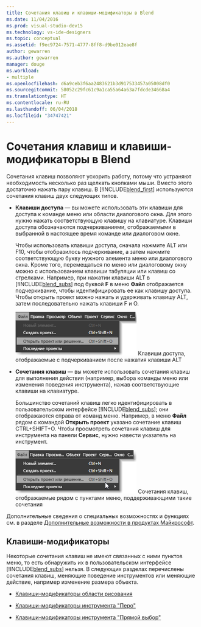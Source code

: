 ```yaml
---
title: Сочетания клавиш и клавиши-модификаторы в Blend
ms.date: 11/04/2016
ms.prod: visual-studio-dev15
ms.technology: vs-ide-designers
ms.topic: conceptual
ms.assetid: f9ec9724-7571-4777-8ff8-d9be012eae8f
author: gewarren
ms.author: gewarren
manager: douge
ms.workload:
- multiple
ms.openlocfilehash: d6a9ceb3f6aa2483621b3d917533457a05008df0
ms.sourcegitcommit: 58052c29fc61c9a1ca55a64a63a7fdcde34668a4
ms.translationtype: HT
ms.contentlocale: ru-RU
ms.lasthandoff: 06/04/2018
ms.locfileid: "34747421"
---
```

# <a name="keyboard-shortcuts-and-modifier-keys-in-blend"></a>Сочетания клавиш и клавиши-модификаторы в Blend
Сочетания клавиш позволяют ускорить работу, потому что устраняют необходимость несколько раз щелкать кнопками мыши. Вместо этого достаточно нажать пару клавиш. В [!INCLUDE[blend_first](../debugger/includes/blend_first_md.md)] используются сочетания клавиш двух следующих типов.

-   **Клавиши доступа** — вы можете использовать эти клавиши для доступа к команде меню или области диалогового окна. Для этого нужно нажать соответствующую клавишу на клавиатуре. Клавиши доступа обозначаются подчеркиваниями, отображаемыми в выбранной в настоящее время команде или диалоговом окне.

     Чтобы использовать клавиши доступа, сначала нажмите ALT или F10, чтобы отобразилось подчеркивание, а затем нажмите соответствующую букву нужного элемента меню или диалогового окна. Кроме того, перемещаться по меню или диалоговому окну можно с использованием клавиши табуляции или клавиш со стрелками. Например, при нажатии клавиши ALT в [!INCLUDE[blend_subs](../debugger/includes/blend_subs_md.md)] под буквой **F** в меню **Файл** отображается подчеркивание, чтобы идентифицировать ее как клавишу доступа. Чтобы открыть проект можно нажать и удерживать клавишу ALT, затем последовательно нажать клавиши F и O.

     ![](../designers/media/441d5d67-48ee-4ba3-9e55-1826167e8d64.png) Клавиши доступа, отображаемые с подчеркиванием после нажатия клавиши ALT

-   **Сочетания клавиш** — вы можете использовать сочетания клавиш для выполнения действия (например, выбора команды меню или изменения поведения инструмента), нажав соответствующие клавиши на клавиатуре.

     Большинство сочетаний клавиш легко идентифицировать в пользовательском интерфейсе [!INCLUDE[blend_subs](../debugger/includes/blend_subs_md.md)]; они отображаются справа от команд меню. Например, в меню **Файл** рядом с командой **Открыть проект** указано сочетание клавиш CTRL+SHIFT+O. Чтобы просмотреть сочетания клавиш для инструмента на панели **Сервис**, нужно навести указатель на инструмент.

     ![](../designers/media/f147fc85-9fc5-4e8a-8039-bead80a3e595.png) Сочетания клавиш, отображаемые рядом с пунктами меню, поддерживающими такие сочетания

 Дополнительные сведения о специальных возможностях и функциях см. в разделе [Дополнительные возможности в продуктах Майкрософт](http://go.microsoft.com/fwlink/?LinkId=75069).

## <a name="modifier-keys"></a>Клавиши-модификаторы
 Некоторые сочетания клавиш не имеют связанных с ними пунктов меню, то есть обнаружить их в пользовательском интерфейсе [!INCLUDE[blend_subs](../debugger/includes/blend_subs_md.md)] нельзя. В следующих разделах перечислены сочетания клавиш, меняющие поведение инструментов или меняющие действие, например изменение размера объекта.

-   [Клавиши-модификаторы области рисования](../designers/artboard-modifier-keys-in-blend.md)

-   [Клавиши-модификаторы инструмента "Перо"](../designers/pen-tool-modifier-keys-in-blend.md)

-   [Клавиши-модификаторы инструмента "Прямой выбор"](../designers/direct-selection-tool-modifier-keys-in-blend.md)